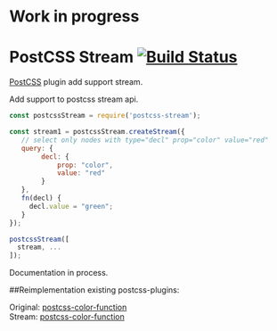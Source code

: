 # Work in progress

# PostCSS Stream [![Build Status][ci-img]][ci]

[PostCSS] plugin add support stream.

[PostCSS]: https://github.com/postcss/postcss
[ci-img]:  https://travis-ci.org/lexich/postcss-stream.svg
[ci]:      https://travis-ci.org/lexich/postcss-stream

Add support to postcss stream api. 
```js
const postcssStream = require('postcss-stream');

const stream1 = postcssStream.createStream({
   // select only nodes with type="decl" prop="color" value="red"
   query: {
        decl: {
            prop: "color",
            value: "red"
        }
   },
   fn(decl) {
     decl.value = "green";
   }
});

postcssStream([
  stream, ...
]);

```

Documentation in process.

##Reimplementation existing postcss-plugins:

Original: [postcss-color-function](https://github.com/postcss/postcss-color-function/blob/master/index.js)  
Stream: [postcss-color-function](https://github.com/lexich/postcss-stream/blob/master/tests/fixtures/postcss-color-function/index.ts)  
